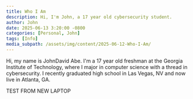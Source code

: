 ```yaml
---
title: Who I Am
description: Hi, I'm John, a 17 year old cybersecurity student.
author: John
date: 2025-06-13 3:20:00 -0800
categories: [Personal, John]
tags: [Info]
media_subpath: /assets/img/content/2025-06-12-Who-I-Am/
---
```



Hi, my name is JohnDavid Abe. I'm a 17 year old freshman at the Georgia Institute of Technology, where I major in computer science with a thread in cybersecurity. I recently graduated high school in Las Vegas, NV and now live in Atlanta, GA. 


TEST FROM NEW LAPTOP
